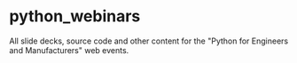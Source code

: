 # python_webinars
All slide decks, source code and other content for the "Python for Engineers and Manufacturers" web events.
